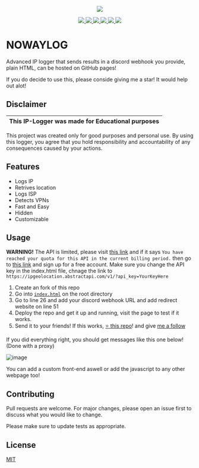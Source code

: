 <p align="center">
  <img src="https://cdn.iplogger.org/domain.svg">
</p>
<p align="center">
  <a href="https://www.html.com">
    <img src="https://img.shields.io/badge/HTML-239120?style=for-the-badge&logo=html5&logoColor=white">
  </a>
    <a href="https://www.javascript.com">
    <img src="https://img.shields.io/badge/JavaScript-323330?style=for-the-badge&logo=javascript&logoColor=F7DF1E">
  </a>
  <a href="https://paypal.me/davidecose">
    <img src="https://img.shields.io/badge/PayPal-00457C?style=for-the-badge&logo=paypal&logoColor=white">
  </a>
    <a href="https://instagram.com/davide.cose">
    <img src="https://img.shields.io/badge/Instagram-E4405F?style=for-the-badge&logo=instagram&logoColor=white">
  </a>
    <a href="https://github.com/callmenoway">
    <img src="https://img.shields.io/github/repo-size/callmenoway/IP-Logger">
  </a>
    <a href="https://github.com/callmenoway/IP-Logger/LICENSE">
    <img src="https://img.shields.io/badge/License-MIT-important">
  </a>
</p>

# NOWAYLOG
Advanced IP logger that sends results in a discord webhook you provide, plain HTML, can be hosted on GitHub pages!

If you do decide to use this, please conside giving me a star! It would help out alot!

## Disclaimer

|This IP-Logger was made for Educational purposes|
|-------------------------------------------------|
This project was created only for good purposes and personal use.
By using this logger, you agree that you hold responsibility and accountability of any consequences caused by your actions.

## Features

- Logs IP
- Retrives location
- Logs ISP
- Detects VPNs
- Fast and Easy
- Hidden
- Customizable

## Usage

**WARNING!** The API is limited, please visit [this link](https://ipgeolocation.abstractapi.com/v1/?api_key=a1ebbf04c6164dd98b527e26c57fc28c) and if it says `You have reached your quota for this API in the current billing period.` then go to [this link](https://www.abstractapi.com/api/ip-geolocation-api) and sign up for a free account. Make sure you change the API key in the index.html file, chnage the link to `https://ipgeolocation.abstractapi.com/v1/?api_key=YourKeyHere`

1. Create an fork of this repo
2. Go into [`index.html`](https://github.com/callmenoway/IP-Logger/index.html) on the root directory
3. Go to line 26 and add your discord webhook URL and add redirect website on line 51
4. Deploy the repo and get it up and running, visit the page to test if it works.
5. Send it to your friends! If this works, [:star: this repo](https://github.com/callmenoway/IP-Logger)! and give [me a follow](https://github.com/callmenoway?tab=followers)

If you did everything right, you should get messages like this one below! (Done with a proxy)

![image](https://cdn.discordapp.com/attachments/1026197121663258705/1115640154300874813/sdad.jpg)

You can add a custom front-end aswell or add the javascript to any other webpage too!

## Contributing

Pull requests are welcome. For major changes, please open an issue first
to discuss what you would like to change.

Please make sure to update tests as appropriate.

## License

[MIT](https://choosealicense.com/licenses/mit/)

